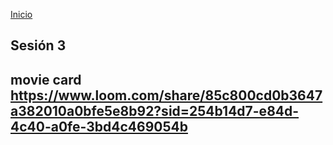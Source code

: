 <!-- No borrar o modificar -->
[Inicio](./index.md)

## Sesión 3 


<!-- Su documentación aquí -->

## movie card https://www.loom.com/share/85c800cd0b3647a382010a0bfe5e8b92?sid=254b14d7-e84d-4c40-a0fe-3bd4c469054b








